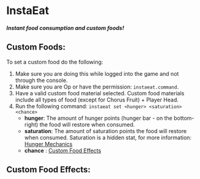 # InstaEat
##### Instant food consumption and custom foods!


## **Custom Foods:**
To set a custom food do the following:
1. Make sure you are doing this while logged into the game and not through the console.
2. Make sure you are Op or have the permission: `instaeat.command`.
3. Have a valid custom food material selected. Custom food materials include all types of food (except for Chorus Fruit) + Player Head.
4. Run the following command: `instaeat set <hunger> <saturation> <chance>`
   - **hunger**: The amount of hunger points (hunger bar - on the bottom-right) the food will restore when consumed.
   - **saturation**: The amount of saturation points the food will restore when consumed.
   Saturation is a hidden stat, for more information: [Hunger Mechanics](https://minecraft.gamepedia.com/Hunger#Mechanics)
   - **chance** : [Custom Food Effects](https://github.com/DMan1629/InstaEat/blob/master/README.md#custom-food-effects)
  
  ## **Custom Food Effects:**
